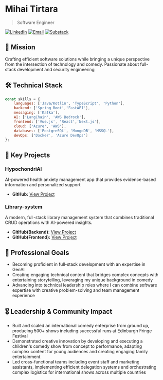 # Mihai Tirtara

> Software Engineer 
>
> 
[![LinkedIn](https://img.shields.io/badge/LinkedIn-Connect-blue)](https://www.linkedin.com/in/mihai-tirtara-48b73a15a/)
[![Email](https://img.shields.io/badge/Email-Contact-red)](mailto:mihai.tirtara@gmail.com)
[![Substack](https://img.shields.io/badge/Substack-Read-orange)](https://substack.com/@mihai98)

## 🎯 Mission
Crafting efficient software solutions while bringing a unique perspective from the intersection of technology and comedy. Passionate about full-stack development and security engineering 

## 🛠️ Technical Stack
```javascript
const skills = {
    languages: ['Java/Kotlin', 'TypeScript', 'Python'],
    backend: ['Spring Boot','FastAPI'],
    messaging: ['Kafka'],
    AI: ['LangChain', 'AWS Bedrock'],
    frontend: ['Vue.js', 'React','Next.js'],
    cloud: ['Azure', 'AWS'],
    databases: ['PostgreSQL', 'MongoDB', 'MSSQL'],
    devOps: ['Docker', 'Azure DevOps']
};
```
## 🚀 Key Projects

### HypochondriAI
AI-powered health anxiety management app that provides evidence-based information and personalized support
* **GitHub:** [View Project](https://github.com/Mihai-Tirtara/HypochondriAI)


### Library-system 
A modern, full-stack library management system that combines traditional CRUD operations with AI-powered insights. 
* **GitHub(Backend):** [View Project](https://github.com/Mihai-Tirtara/library-system-backend)
* **GitHub(Frontend):** [View Project](https://github.com/Mihai-Tirtara/Library-system-frontend)



## 🎯 Professional Goals
- Becoming proficient in full-stack development with an expertise in GenAI
- Creating engaging technical content that bridges complex concepts with entertaining storytelling, leveraging my unique background in comedy
- Advancing into technical leadership roles where I can combine software expertise with creative problem-solving and team management experience

## 🎖️ Leadership & Community Impact

- Built and scaled an international comedy enterprise from ground up, producing 500+ shows including successful runs at Edinburgh Fringe Festival 
- Demonstrated creative innovation by developing and executing a children's comedy show from concept to performance, adapting complex content for young audiences and creating engaging family entertainment
- Led cross-functional teams including event staff and marketing assistants, implementing efficient delegation systems and orchestrating complex logistics for international shows across multiple countries


